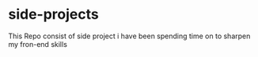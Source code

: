 #  side-projects

This Repo consist of side project i have been spending time on to sharpen my fron-end skills
